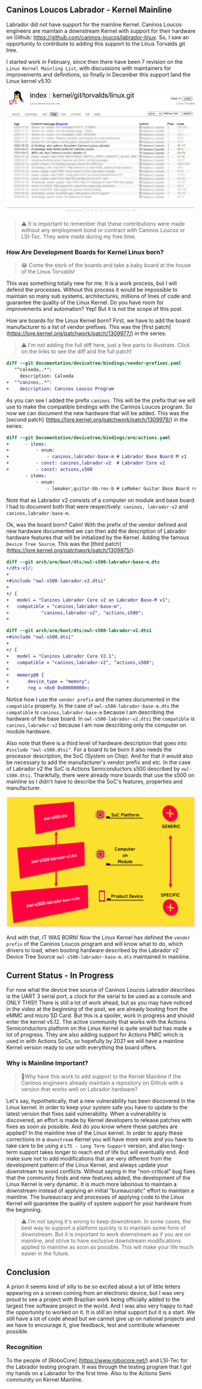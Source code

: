 ﻿## Caninos Loucos Labrador - Kernel Mainline

Labrador did not have support for the mainline Kernel. Caninos Loucos engineers are maintain a downstream Kernel with support for their hardware on Github: https://github.com/caninos-loucos/labrador-linux. So, I saw an opportunity to contribute to adding this support to the Linus Torvalds git tree.

I started work in February, since then there have been 7 revision on the `Linux Kernel Mainling List`, with discussions with maintainers for improvements and definitions, so finally in December this support land the Linux kernel v5.10:

![Labrador V2 Matheus Castello Kernel Linux Contributions](https://github.com/microhobby/blog/blob/master/img/labrador-contribs.png?raw=true)

> ⚠️ It is important to remember that these contributions were made without any employment bond or contract with Caninos Loucos or LSI-Tec. They were made during my free time.

### How Are Development Boards for Kernel Linux born?

> 😂 Come the stork of the boards and take a baby board at the house of the Linus Torvalds!

This was something totally new for me. It is a work process, but I will defend the processes. Without this process it would be impossible to maintain so many sub systems, architectures, millions of lines of code and guarantee the quality of the Linux Kernel. Do you have room for improvements and automation? Yep! But it is not the scope of this post.

How are boards for the Linux Kernel born? First, we have to add the board manufacturer to a list of vendor prefixes. This was the [first patch] (https://lore.kernel.org/patchwork/patch/1309977/) in the series:

> ⚠️ I'm not adding the full diff here, just a few parts to illustrate. Click on the links to see the diff and the full patch!

```diff
diff --git Documentation/devicetree/bindings/vendor-prefixes.yaml
   "^calxeda,.*":
     description: Calxeda
+  "^caninos,.*":
+    description: Caninos Loucos Program
```

As you can see I added the prefix `caninos`. This will be the prefix that we will use to make the compatible bindings with the Caninos Loucos program. So now we can document the new hardware that will be added. This was the [second patch] (https://lore.kernel.org/patchwork/patch/1309979/) in the series:

```diff
diff --git Documentation/devicetree/bindings/arm/actions.yaml 
+      - items:
+          - enum:
+              - caninos,labrador-base-m # Labrador Base Board M v1
+          - const: caninos,labrador-v2  # Labrador Core v2
+          - const: actions,s500
       - items:
           - enum:
               - lemaker,guitar-bb-rev-b # LeMaker Guitar Base Board rev. B
```

Note that as Labrador v2 consists of a computer on module and base board I had to document both that were respectively: `caninos, labrador-v2` and `caninos,labrador-base-m`.

Ok, was the board born? Calm! With the prefix of the vendor defined and new hardware documented we can then add the description of  Labrador hardware features that will be initialized by the Kernel. Adding the famous `Device Tree Source`. This was the [third patch] (https://lore.kernel.org/patchwork/patch/1309975/):

```diff
diff --git arch/arm/boot/dts/owl-s500-labrador-base-m.dts 
+/dts-v1/;
+
+#include "owl-s500-labrador-v2.dtsi"
+
+/ {
+	model = "Caninos Labrador Core v2 on Labrador Base-M v1";
+	compatible = "caninos,labrador-base-m",
+		     "caninos,labrador-v2", "actions,s500";
+
```

```diff
diff --git arch/arm/boot/dts/owl-s500-labrador-v2.dtsi 
+#include "owl-s500.dtsi"
+
+/ {
+	model = "Caninos Labrador Core V2.1";
+	compatible = "caninos,labrador-v2", "actions,s500";
+
+	memory@0 {
+		device_type = "memory";
+		reg = <0x0 0x80000000>;
```

Notice how I use the `vendor prefix` and the names documented in the `compatible` property. In the case of `owl-s500-labrador-base-m.dts` the `compatible` is  `caninos,labrador-base-m` because I am describing the hardware of the base board. In `owl-s500-labrador-v2.dtsi` the `compatible` is `caninos,labrador-v2` because I am now describing only the computer on module hardware.

Also note that there is a third level of hardware description that goes into `#include "owl-s500.dtsi"`. For a board to be born it also needs the processor description, the SoC (System on Chip). And for that it would also be necessary to add the manufacturer's vendor prefix and etc. In the case of Labrador v2 the SoC is Actions Semiconductors s500 described by `owl-s500.dtsi`. Thankfully, there were already more boards that use the s500 on mainline so I didn't have to describe the SoC's features, properties and manufacturer.

![owl-s500 device tree source hierarchy](https://github.com/microhobby/blog/blob/master/img/cyberpunl-devicetree.png?raw=true)

And with that, IT WAS BORN! Now the Linux Kernel has defined the `vendor prefix` of the Caninos Loucos program and will know what to do, which drivers to load, when booting hardware described by the Labrador v2 Device Tree Source `owl-s500-labrador-base-m.dts` maintained in mainline.

## Current Status - In Progress

For now what the device tree source of Caninos Loucos Labrador describes is the UART 3 serial port, a clock for the serial to be used as a console and ONLY THIS!! There is still a lot of work ahead, but as you may have noticed in the video at the beginning of the post, we are already booting from the eMMC and micro SD Card. But this is a spoiler, work in progress and should enter the kernel v5.12. The active community that works with the Actions Semiconductors platform on the Linux Kernel is quite small but has made a lot of progress. They are also adding support for Actions PMIC which is used in with Actions SoCs, so hopefully by 2021 we will have a mainline Kernel version ready to use with everything the board offers.

### Why is Mainline Important?

> 🤔Why have this work to add support to the Kernel Mainline if the Caninos engineers already maintain a repository on Github with a version that works well on Labrador hardware?

Let's say, hypothetically, that a new vulnerability has been discovered in the Linux kernel. In order to keep your system safe you have to update to the latest version that fixes said vulnerability. When a vulnerability is discovered, an effort is made by Kernel developers to release patches with fixes as soon as possible. And do you know where these patches are applied? In the mainline tree of the Linux kernel. In order to apply these corrections in a `downstream` Kernel you will have more work and you have to take care to be using a `LTS - Long Term Support` version, and also long-term support takes longer to reach end of life but will eventually end.  And make sure not to add modifications that are very different from the development pattern of the Linux Kernel, and always update your downstream to avoid conflicts. Without saying in the "non-critical" bug fixes that the community finds and new features added, the development of the Linux Kernel is very dynamic. It is much more laborious to maintain a downstream instead of applying an initial "bureaucratic" effort to maintain a mainline. The bureaucracy and processes of applying code to the Linux Kernel will guarantee the quality of system support for your hardware from the beginning.

> ⚠️ I'm not saying it's wrong to keep downstream. In some cases, the best way to support a platform quickly is to maintain some form of downstream. But it is important to work downstream as if you are on mainline, and strive to have exclusive downstream modifications applied to mainline as soon as possible. This will make your life much easier in the future.

## Conclusion

A priori it seems kind of silly to be so excited about a lot of little letters appearing on a screen coming from an electronic device, but I was very proud to see a project with Brazilian work being officially added to the largest free software project in the world. And I was also very happy to had the opportunity to worked on it. It is still an initial support but it is a start. We still have a lot of code ahead but we cannot give up on national projects and we have to encourage it, give feedback, test and contribute whenever possible.

### Recognition

To the people of [RoboCore] (https://www.robocore.net/) and LSI-Tec for the Labrador testing program. It was through the testing program that I got my hands on a Labrador for the first time. Also to the Actions Semi community on Kernel Mainline.
